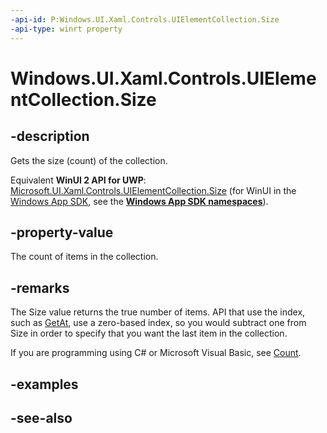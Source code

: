 ```yaml
---
-api-id: P:Windows.UI.Xaml.Controls.UIElementCollection.Size
-api-type: winrt property
---
```


<!-- Property syntax
public uint Size { get; }
-->

# Windows.UI.Xaml.Controls.UIElementCollection.Size

## -description
Gets the size (count) of the collection.

Equivalent **WinUI 2 API for UWP**: [Microsoft.UI.Xaml.Controls.UIElementCollection.Size](/windows/winui/api/microsoft.ui.xaml.controls.uielementcollection.size) (for WinUI in the [Windows App SDK](/windows/apps/windows-app-sdk/), see the **[Windows App SDK namespaces](/windows/windows-app-sdk/api/winrt/)**).

## -property-value
The count of items in the collection.

## -remarks
The Size value returns the true number of items. API that use the index, such as [GetAt](uielementcollection_getat_496709656.md), use a zero-based index, so you would subtract one from Size in order to specify that you want the last item in the collection.

If you are programming using C# or Microsoft Visual Basic, see [Count](/dotnet/api/system.collections.generic.icollection-1.count?view=dotnet-uwp-10.0&preserve-view=true).

## -examples

## -see-also
